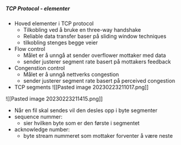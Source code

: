 
##### TCP Protocol - elementer
- Hoved elementer i TCP protocol
	- Tilkobling ved å bruke en three-way handshake
	- Reliable data transfer baser på sliding window techniques
	- tilkobling stenges begge veier
- Flow control
	- Målet er å unngå at sender overflower mottaker med data
	- sender justerer segment rate basert på mottakers feedback
- Congenstion control
	- Målet er å unngå nettverks congestion
	- sender justerer segment rate basert på perceived congestion
- TCP segments
![[Pasted image 20230223211017.png]]

![[Pasted image 20230223211415.png]]

- Når en fil skal sendes vil den desles opp i byte segmenter
- sequence nummer:
	- sier hvilken byte som er den første i segmentet
- acknowledge number:
	- byte stream nummeret som mottaker forventer å være neste